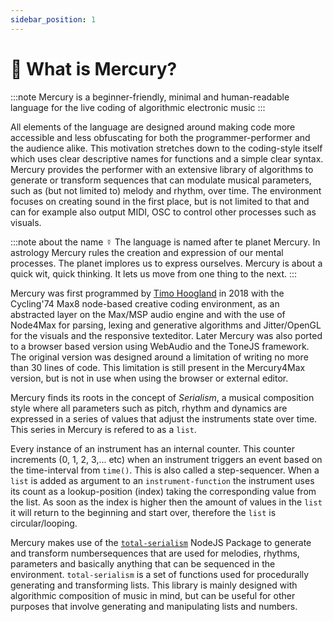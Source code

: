 ```yaml
---
sidebar_position: 1
---
```


# 👀 What is Mercury?

:::note Mercury is a beginner-friendly, minimal and human-readable language for the live coding of algorithmic electronic music
:::

All elements of the language are designed around making code more accessible and less obfuscating for both the programmer-performer and the audience alike. This motivation stretches down to the coding-style itself which uses clear descriptive names for functions and a simple clear syntax. Mercury provides the performer with an extensive library of algorithms to generate or transform sequences that can modulate musical parameters, such as (but not limited to) melody and rhythm, over time. The environment focuses on creating sound in the first place, but is not limited to that and can for example also output MIDI, OSC to control other processes such as visuals.

:::note about the name ☿
The language is named after te planet Mercury. In astrology Mercury rules the creation and expression of our mental processes. The planet implores us to express ourselves. Mercury is about a quick wit, quick thinking. It lets us move from one thing to the next.
:::

Mercury was first programmed by [Timo Hoogland](https://www.timohoogland.com) in 2018 with the Cycling'74 Max8 node-based creative coding environment, as an abstracted layer on the Max/MSP audio engine and with the use of Node4Max for parsing, lexing and generative algorithms and Jitter/OpenGL for the visuals and the responsive texteditor. Later Mercury was also ported to a browser based version using WebAudio and the ToneJS framework. The original version was designed around a limitation of writing no more than 30 lines of code. This limitation is still present in the Mercury4Max version, but is not in use when using the browser or external editor.

Mercury finds its roots in the concept of *Serialism*, a musical composition style where all parameters such as pitch, rhythm and dynamics are expressed in a series of values that adjust the instruments state over time. This series in Mercury is refered to as a `list`.

Every instance of an instrument has an internal counter. This counter increments (0, 1, 2, 3,... etc) when an instrument triggers an event based on the time-interval from `time()`. This is also called a step-sequencer. When a `list` is added as argument to an `instrument-function` the instrument uses its count as a lookup-position (index) taking the corresponding value from the list. As soon as the index is higher then the amount of values in the `list` it will return to the beginning and start over, therefore the `list` is circular/looping.

Mercury makes use of the [`total-serialism`](https://www.npmjs.com/package/total-serialism) NodeJS Package to generate and transform numbersequences that are used for melodies, rhythms, parameters and basically anything that can be sequenced in the environment. `total-serialism` is a set of functions used for procedurally generating and transforming lists. This library is mainly designed with algorithmic composition of music in mind, but can be useful for other purposes that involve generating and manipulating lists and numbers.
